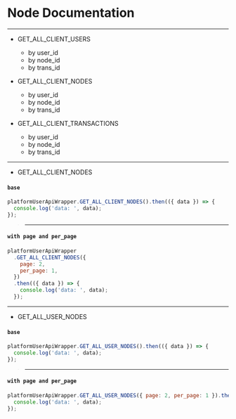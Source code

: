 # Node Documentation

---

- GET_ALL_CLIENT_USERS
  - by user_id
  - by node_id
  - by trans_id

- GET_ALL_CLIENT_NODES
  - by user_id
  - by node_id
  - by trans_id

- GET_ALL_CLIENT_TRANSACTIONS
  - by user_id
  - by node_id
  - by trans_id

---

- GET_ALL_CLIENT_NODES
#### `base`
```js
platformUserApiWrapper.GET_ALL_CLIENT_NODES().then(({ data }) => {
  console.log('data: ', data);
});
```

> ---
#### `with page and per_page`
```js
platformUserApiWrapper
  .GET_ALL_CLIENT_NODES({
    page: 2,
    per_page: 1,
  })
  .then(({ data }) => {
    console.log('data: ', data);
  });
```

---

- GET_ALL_USER_NODES
#### `base`
```js
platformUserApiWrapper.GET_ALL_USER_NODES().then(({ data }) => {
  console.log('data: ', data);
});
```

> ---
#### `with page and per_page`
```js
platformUserApiWrapper.GET_ALL_USER_NODES({ page: 2, per_page: 1 }).then(({ data }) => {
  console.log('data: ', data);
});
```
